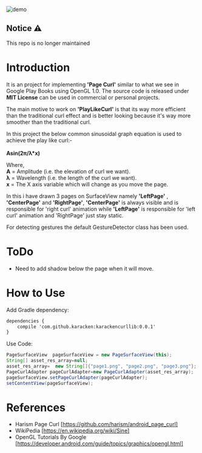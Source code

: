 ![demo](demo.gif)

## Notice :warning:
This repo is no longer maintained

Introduction
============

It is an project for implementing <b>'Page Curl'</b> similar to what we see in Google Play Books using OpenGL 1.0.
The source code is released under <b>MIT License</b> can be used in commercial or personal projects.

The main motive to work on <b>'PlayLikeCurl'</b> is that its way more efficient than the traditional curl effect and is
better looking because it's way more smoother than the traditional curl.

In this project the below common sinusoidal graph equation is used to achieve the play like curl:-<br/><br/>
<b>Asin(2π/λ*x)</b><br /> 

Where,<br /> 
<b>A</b> = Amplitude (i.e. the elevation of curl we want).<br /> 
<b>λ</b> = Wavelength (i.e. the length of the curl we want).<br /> 
<b>x</b> = The X axis variable which will change as you move the page.<br /> 

In this i have drawn 3 pages on SurfaceView namely <b>'LeftPage'</b> , <b>'CenterPage'</b> and <b>'RightPage'</b>,
<b>'CenterPage'</b> is always visible and is responsible for 'right curl' animation while <b>'LeftPage'</b> is responsible
for 'left curl' animation and 'RightPage' just stay static.<br /> 

For detecting gestures the default GestureDetector class has been used.

ToDo
====
* Need to add shadow below the page when it will move.



How to Use
======================

Add Gradle dependency:

```xml
dependencies {
    compile 'com.github.karacken:karackencurllib:0.0.1'
}
```

Use Code:

```java
PageSurfaceView  pageSurfaceView = new PageSurfaceView(this);
String[] asset_res_array=null;
asset_res_array=  new String[]{"page1.png", "page2.png", "page3.png"};
PageCurlAdapter pageCurlAdapter=new PageCurlAdapter(asset_res_array);
pageSurfaceView.setPageCurlAdapter(pageCurlAdapter);
setContentView(pageSurfaceView);
```



References
======================
* Harism Page Curl [https://github.com/harism/android_page_curl]
* WikiPedia [https://en.wikipedia.org/wiki/Sine]
* OpenGL Tutorials By Google [https://developer.android.com/guide/topics/graphics/opengl.html]
